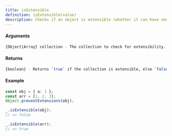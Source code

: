 ```yaml
---
title: isExtensible
definition: isExtensible(value)
description: Checks if an object is extensible (whether it can have new properties added to it or not).
---
```



#### Arguments


```bash
{Object|Array} collection - The collection to check for extensibility.
```


#### Returns


```bash
{boolean} - Returns `true` if the collection is extensible, else `false`.
```


#### Example


```ts
const obj = { a: 1 };
const arr = [1, 2, 3];
Object.preventExtensions(obj);

_.isExtensible(obj);
// => false

_.isExtensible(arr);
// => true
```